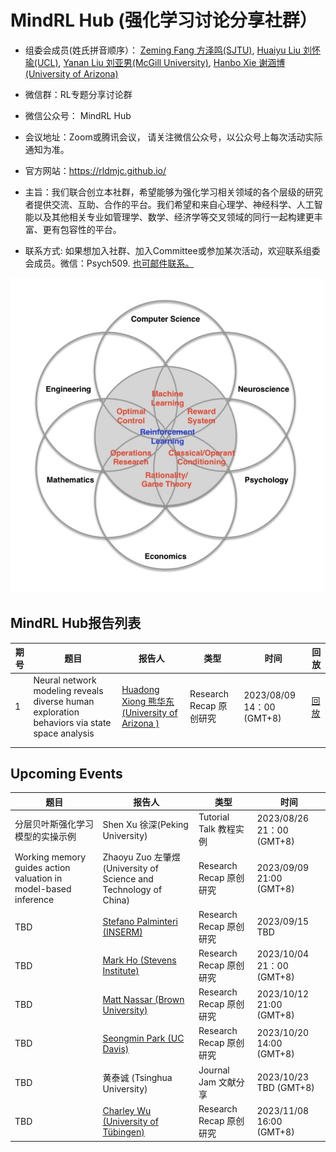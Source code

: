 # MindRL Hub (强化学习讨论分享社群）

* 组委会成员(姓氏拼音顺序）： [Zeming Fang 方泽鸣(SJTU)](https://github.com/fangzefunny), [Huaiyu Liu 刘怀瑜(UCL)](https://iris.ucl.ac.uk/iris/browse/profile?upi=YLIUW71), 
 [Yanan Liu 刘亚男(McGill University)](https://github.com/lynn0503),  [Hanbo Xie 谢涵博(University of Arizona)](https://github.com/xhb120633)

* 微信群：RL专题分享讨论群

* 微信公众号： MindRL Hub

* 会议地址：Zoom或腾讯会议， 请关注微信公众号，以公众号上每次活动实际通知为准。

* 官方网站：https://rldmjc.github.io/

* 主旨：我们联合创立本社群，希望能够为强化学习相关领域的各个层级的研究者提供交流、互助、合作的平台。我们希望和来自心理学、神经科学、人工智能以及其他相关专业如管理学、数学、经济学等交叉领域的同行一起构建更丰富、更有包容性的平台。

* 联系方式: 如果想加入社群、加入Committee或参加某次活动，欢迎联系组委会成员。微信：Psych509. [也可邮件联系。](mailto:rldmjc2023@gmail.com)

![MindRL Hub](https://github.com/RLDMJC/Journal_Club/blob/main/RL_pic.jpg)


## MindRL Hub报告列表

| 期号     | 题目                                                                                                                |报告人            | 类型     | 时间      |回放      |
|----------|---------------------------------------------------------------------------------------------------------------------|------------------|----------|------------|----------|
| 1        | Neural network modeling reveals diverse human exploration behaviors via state space analysis                        | [Huadong Xiong 熊华东 (University of Arizona )](https://sakimarquis.github.io/)  |    Research Recap 原创研究      |     2023/08/09 14：00  (GMT+8)      |   [回放](https://www.bilibili.com/video/BV1au4y1R7kh/?spm_id_from=333.999.0.0&vd_source=e9626f9767e6e22ece9d765f34ba01c5)       |
|         |                            |        |          |            |          |
|         |                            |        |          |            |          |



## Upcoming Events

| 题目                                                                                                                |报告人            | 类型     | 时间      |
|---------------------------------------------------------------------------------------------------------------------|------------------|----------|------------|
| 分层贝叶斯强化学习模型的实操示例                                                                                     | Shen Xu 徐深(Peking University) |    Tutorial Talk 教程实例 |     2023/08/26 21：00  (GMT+8)      |
| Working memory guides action valuation in model-based inference                                                     | Zhaoyu Zuo 左肇煜 (University of Science and Technology of China) |    Research Recap 原创研究   |     2023/09/09 21:00 (GMT+8)      |
| TBD                                                           |     [Stefano Palminteri (INSERM)](https://sites.google.com/site/stefanopalminteri/home)   | Research Recap 原创研究     | 2023/09/15 TBD|
| TBD                                                                                                                 | [Mark Ho (Stevens Institute)](https://codec-lab.github.io/)  |    Research Recap 原创研究        |     2023/10/04 21：00  (GMT+8)      |
| TBD                                                           |     [Matt Nassar (Brown University)](https://sites.brown.edu/mattlab/)   | Research Recap 原创研究     | 2023/10/12 21:00 (GMT+8)|
| TBD                                                           |     [Seongmin Park (UC Davis)](https://argmaxv.github.io/)   | Research Recap 原创研究     | 2023/10/20 14:00 (GMT+8)|
| TBD                                                           |     黄泰诚 (Tsinghua University)   | Journal Jam 文献分享     | 2023/10/23 TBD (GMT+8)|
| TBD                                                           |     [Charley Wu (University of Tübingen)](https://charleywu.github.io/)   | Research Recap 原创研究     | 2023/11/08 16:00 (GMT+8)|

